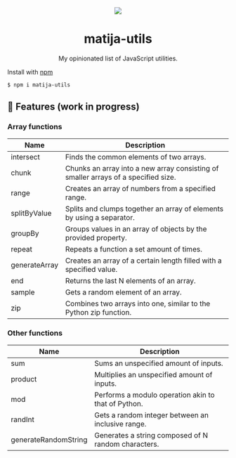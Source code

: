 <div align="center">
  <img src="https://user-images.githubusercontent.com/36193643/206005971-aa99f0c8-01cb-4495-9ab8-dbf5309628b8.png" />
</div>

<h1 align=center>matija-utils</h1>
<p align=center>My opinionated list of JavaScript utilities.</p>

Install with [npm](https://www.npmjs.com/)

```sh
$ npm i matija-utils
```

## 🚀 Features (work in progress)

### Array functions

| Name | Description
| - | - |
| intersect | Finds the common elements of two arrays.
| chunk | Chunks an array into a new array consisting of smaller arrays of a specified size.
| range | Creates an array of numbers from a specified range.
| splitByValue | Splits and clumps together an array of elements by using a separator.
| groupBy | Groups values in an array of objects by the provided property.
| repeat | Repeats a function a set amount of times.
| generateArray | Creates an array of a certain length filled with a specified value.
| end | Returns the last N elements of an array.
| sample | Gets a random element of an array.
| zip | Combines two arrays into one, similar to the Python zip function.

### Other functions

| Name | Description
| - | - |
| sum | Sums an unspecified amount of inputs.
| product | Multiplies an unspecified amount of inputs.
| mod | Performs a modulo operation akin to that of Python.
| randInt | Gets a random integer between an inclusive range.
| generateRandomString | Generates a string composed of N random characters.
